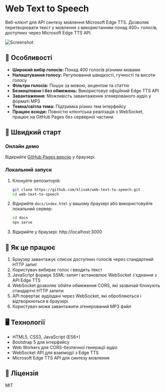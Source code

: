 # Web Text to Speech

Веб-клієнт для API синтезу мовлення Microsoft Edge TTS. Дозволяє перетворювати текст у мовлення з використанням понад 400+ голосів, доступних через Microsoft Edge TTS API.

![Screenshot](screenshot.png)

## 🌟 Особливості

- **Широкий вибір голосів:** Понад 400 голосів різними мовами
- **Налаштування голосу:** Регулювання швидкості, гучності та висоти голосу
- **Фільтри голосів:** Пошук за мовою, акцентом та статтю
- **Безкоштовно і без обмежень:** Використовує офіційний Edge TTS API
- **Завантаження:** Можливість завантаження згенерованого аудіо у форматі MP3
- **Темна/світла тема:** Підтримка різних тем інтерфейсу
- **Працює всюди:** Повністю клієнтська реалізація з WebSocket, працює на GitHub Pages без серверної частини

## 🚀 Швидкий старт

### Онлайн демо

Відкрийте [GitHub Pages версію](https://klivak.github.io/web-text-to-speech/) у браузері.

### Локальний запуск

1. Клонуйте репозиторій:
   ```bash
   git clone https://github.com/klivak/web-text-to-speech.git
   cd web-text-to-speech
   ```

2. Відкрийте `docs/index.html` у вашому браузері або використовуйте локальний сервер:
   ```bash
   cd docs
   npx serve
   ```

3. Відкрийте у браузері: http://localhost:3000

## 🧠 Як це працює

1. Браузер завантажує список доступних голосів через стандартний HTTP запит
2. Користувач вибирає голос і вводить текст
3. JavaScript формує SSML-запит і встановлює WebSocket з'єднання з API Edge TTS
4. WebSocket дозволяє обійти обмеження CORS, які зазвичай блокують стандартні HTTP запити
5. API повертає аудіодані через WebSocket, які обробляються і відтворюються в браузері
6. Користувач може завантажити згенерований MP3 файл

## 🖥️ Технології

- HTML5, CSS3, JavaScript (ES6+)
- Bootstrap 5 для інтерфейсу
- Web Workers для CORS-безпечної генерації аудіо
- WebSocket API для взаємодії з Edge TTS
- Microsoft Edge TTS API для синтезу мовлення

## 📄 Ліцензія

MIT 